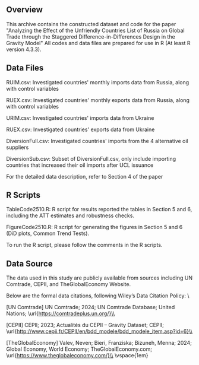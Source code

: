 ## Overview

This archive contains the constructed dataset and code for the paper "Analyzing the Effect of the Unfriendly Countries List of Russia on Global Trade through the Staggered Difference-in-Differences Design in the Gravity Model"
All codes and data files are prepared for use in R (At least R version 4.3.3).


## Data Files 

RUIM.csv:   Investigated countries' monthly imports data from Russia, along with control variables

RUEX.csv:   Investigated countries' monthly exports data from Russia, along with control variables

URIM.csv:    Investigated countries' imports data from Ukraine

RUEX.csv:    Investigated countries' exports data from Ukraine

DiversionFull.csv:    Investigated countries' imports from the 4 alternative oil suppliers

DiversionSub.csv:    Subset of DiversionFull.csv, only include importing countries that increased their oil imports after UCL issuance

For the detailed data description, refer to Section 4 of the paper


## R Scripts

TableCode2510.R:    R script for results reported the tables in Section 5 and 6, including the ATT estimates and robustness checks.

FigureCode2510.R:   R script for generating the figures in Section 5 and 6 (DiD plots, Common Trend Tests).

To run the R script, please follow the comments in the R scripts. 



## Data Source


The data used in this study are publicly available from sources including UN Comtrade, CEPII, and TheGlobalEconomy Website. 

Below are the formal data citations, following Wiley’s Data Citation Policy: \\

[UN Comtrade] UN Comtrade; 2024; UN Comtrade Database; United Nations; \url{https://comtradeplus.un.org/}\\

[CEPII] CEPII; 2023; Actualités du CEPII – Gravity Dataset; CEPII; \url{http://www.cepii.fr/CEPII/en/bdd_modele/bdd_modele_item.asp?id=6}\\

[TheGlobalEconomy] Valev, Neven; Bieri, Franziska; Bizuneh, Menna; 2024; Global Economy, World Economy; TheGlobalEconomy.com; \url{https://www.theglobaleconomy.com/}\\
\vspace{1em}



